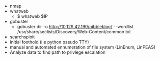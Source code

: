 - nmap
- whatweb
    - $ whatweb $IP
- gobuster 
    - gobuster dir -u http://10.129.42.190/nibbleblog/ --wordlist /usr/share/seclists/Discovery/Web-Content/common.txt
- searchsploit
- initial foothold (i.e python pseudo TTY)
- manual and automated ennumeration of file system (LinEnum, LinPEAS)
- Analyze data to find path to privlege escalation
